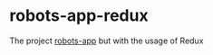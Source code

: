 # robots-app-redux
The project <a href="https://github.com/crux-in-lan/robots-app">robots-app</a> but with the usage of Redux

